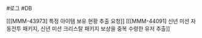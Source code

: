 #로그 #DB 

[[[MMM-43973] 특정 아이템 보유 현황 추출 요청]]
[[[MMM-44091] 신년 미션 자동전투 패키지, 신년 미션 크리스탈 패키지 보상을 중복 수령한 유저 추출]]

